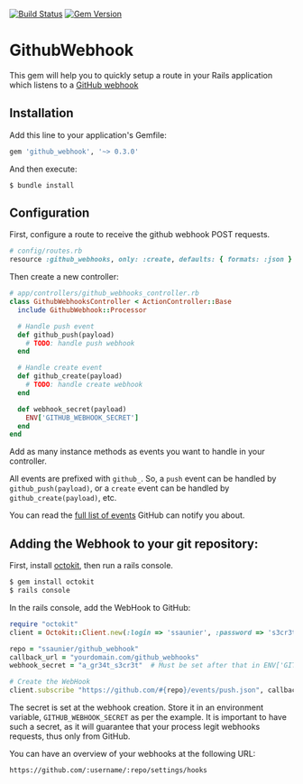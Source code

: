 [![Build Status](https://travis-ci.org/ssaunier/github_webhook.svg?branch=master)](https://travis-ci.org/ssaunier/github_webhook)
[![Gem Version](https://badge.fury.io/rb/github_webhook.svg)](http://badge.fury.io/rb/github_webhook)


# GithubWebhook

This gem will help you to quickly setup a route in your Rails application which listens
to a [GitHub webhook](https://developer.github.com/webhooks/)

## Installation

Add this line to your application's Gemfile:

```ruby
gem 'github_webhook', '~> 0.3.0'
```

And then execute:

    $ bundle install

## Configuration

First, configure a route to receive the github webhook POST requests.

```ruby
# config/routes.rb
resource :github_webhooks, only: :create, defaults: { formats: :json }
```

Then create a new controller:

```ruby
# app/controllers/github_webhooks_controller.rb
class GithubWebhooksController < ActionController::Base
  include GithubWebhook::Processor

  # Handle push event
  def github_push(payload)
    # TODO: handle push webhook
  end

  # Handle create event
  def github_create(payload)
    # TODO: handle create webhook
  end

  def webhook_secret(payload)
    ENV['GITHUB_WEBHOOK_SECRET']
  end
end
```

Add as many instance methods as events you want to handle in
your controller.

All events are prefixed with `github_`. So, a `push` event can be handled by `github_push(payload)`, or a `create` event can be handled by `github_create(payload)`, etc.

You can read the [full list of events](https://developer.github.com/v3/activity/events/types/) GitHub can notify you about.

## Adding the Webhook to your git repository:

First, install [octokit](https://github.com/octokit/octokit.rb), then run a rails console.

```bash
$ gem install octokit
$ rails console
```

In the rails console, add the WebHook to GitHub:

```ruby
require "octokit"
client = Octokit::Client.new(:login => 'ssaunier', :password => 's3cr3t!!!')

repo = "ssaunier/github_webhook"
callback_url = "yourdomain.com/github_webhooks"
webhook_secret = "a_gr34t_s3cr3t"  # Must be set after that in ENV['GITHUB_WEBHOOK_SECRET']

# Create the WebHook
client.subscribe "https://github.com/#{repo}/events/push.json", callback_url, secret
```

The secret is set at the webhook creation. Store it in an environment variable,
`GITHUB_WEBHOOK_SECRET` as per the example. It is important to have such a secret,
as it will guarantee that your process legit webhooks requests, thus only from GitHub.

You can have an overview of your webhooks at the following URL:

```
https://github.com/:username/:repo/settings/hooks
```
